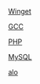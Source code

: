 [Winget](https://aka.ms/getwinget)

[GCC](https://github.com/mmozeiko/build-gcc-mingw/releases)

[PHP](https://windows.php.net/download)

[MySQL](https://dev.mysql.com)

[alo][]

[alo]: [https://dev.mysql.com]
